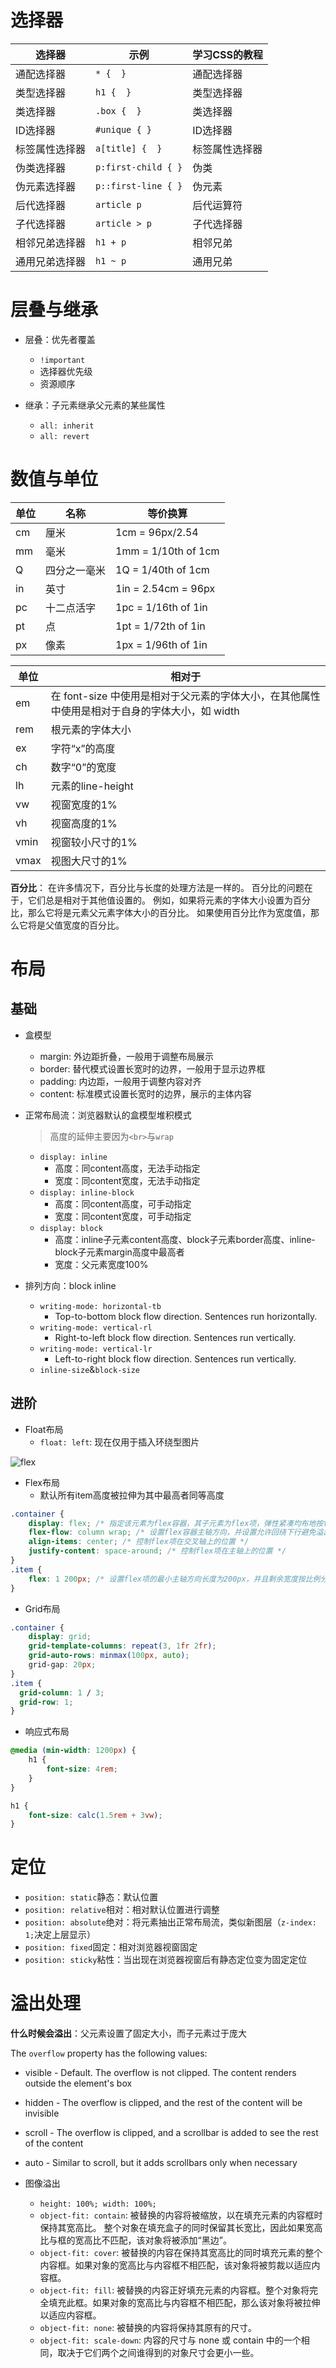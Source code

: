 # 选择器

| 选择器         | 示例                | 学习CSS的教程  |
| -------------- | ------------------- | -------------- |
| 通配选择器     | `* {  }`            | 通配选择器     |
| 类型选择器     | `h1 {  }`           | 类型选择器     |
| 类选择器       | `.box {  }`         | 类选择器       |
| ID选择器       | `#unique { }`       | ID选择器       |
| 标签属性选择器 | `a[title] {  }`     | 标签属性选择器 |
| 伪类选择器     | `p:first-child { }` | 伪类           |
| 伪元素选择器   | `p::first-line { }` | 伪元素         |
| 后代选择器     | `article p`         | 后代运算符     |
| 子代选择器     | `article > p`       | 子代选择器     |
| 相邻兄弟选择器 | `h1 + p`            | 相邻兄弟       |
| 通用兄弟选择器 | `h1 ~ p`            | 通用兄弟       |

# 层叠与继承
* 层叠：优先者覆盖
    * `!important`
    * 选择器优先级
    * 资源顺序

* 继承：子元素继承父元素的某些属性
    * `all: inherit`
    * `all: revert`

# 数值与单位
| 单位 | 名称         | 等价换算            |
| ---- | ------------ | ------------------- |
| cm   | 厘米         | 1cm = 96px/2.54     |
| mm   | 毫米         | 1mm = 1/10th of 1cm |
| Q    | 四分之一毫米 | 1Q = 1/40th of 1cm  |
| in   | 英寸         | 1in = 2.54cm = 96px |
| pc   | 十二点活字   | 1pc = 1/16th of 1in |
| pt   | 点           | 1pt = 1/72th of 1in |
| px   | 像素         | 1px = 1/96th of 1in |

| 单位 | 相对于                                                                                        |
| ---- | --------------------------------------------------------------------------------------------- |
| em   | 在 font-size 中使用是相对于父元素的字体大小，在其他属性中使用是相对于自身的字体大小，如 width |
| rem  | 根元素的字体大小                                                                              |
| ex   | 字符“x”的高度                                                                                 |
| ch   | 数字“0”的宽度                                                                                 |
| lh   | 元素的line-height                                                                             |
| vw   | 视窗宽度的1%                                                                                  |
| vh   | 视窗高度的1%                                                                                  |
| vmin | 视窗较小尺寸的1%                                                                              |
| vmax | 视图大尺寸的1%                                                                                |

**百分比**：
在许多情况下，百分比与长度的处理方法是一样的。
百分比的问题在于，它们总是相对于其他值设置的。
例如，如果将元素的字体大小设置为百分比，那么它将是元素父元素字体大小的百分比。
如果使用百分比作为宽度值，那么它将是父值宽度的百分比。

# 布局
## 基础
* 盒模型
    * margin: 外边距折叠，一般用于调整布局展示
    * border: 替代模式设置长宽时的边界，一般用于显示边界框
    * padding: 内边距，一般用于调整内容对齐
    * content: 标准模式设置长宽时的边界，展示的主体内容

* 正常布局流：浏览器默认的盒模型堆积模式
    > 高度的延伸主要因为`<br>`与`wrap`
    * `display: inline`
      * 高度：同content高度，无法手动指定
      * 宽度：同content宽度，无法手动指定
    * `display: inline-block`
      * 高度：同content高度，可手动指定
      * 宽度：同content宽度，可手动指定
    * `display: block`
      * 高度：inline子元素content高度、block子元素border高度、inline-block子元素margin高度中最高者
      * 宽度：父元素宽度100%

* 排列方向：block inline
    * `writing-mode: horizontal-tb`
      * Top-to-bottom block flow direction. Sentences run horizontally.
    * `writing-mode: vertical-rl`
      * Right-to-left block flow direction. Sentences run vertically.
    * `writing-mode: vertical-lr`
      * Left-to-right block flow direction. Sentences run vertically.
    * `inline-size`&`block-size`

## 进阶
* Float布局
    * `float: left`: 现在仅用于插入环绕型图片

![flex](https://developer.mozilla.org/en-US/docs/Learn/CSS/CSS_layout/Flexbox/flex_terms.png)
* Flex布局
    * 默认所有item高度被拉伸为其中最高者同等高度
```css
.container {
    display: flex; /* 指定该元素为flex容器，其子元素为flex项，弹性紧凑均布地按flex方向排列（默认方向row） */
    flex-flow: column wrap; /* 设置flex容器主轴方向，并设置允许回绕下行避免溢出 */
    align-items: center; /* 控制flex项在交叉轴上的位置 */
    justify-content: space-around; /* 控制flex项在主轴上的位置 */
}
.item {
    flex: 1 200px; /* 设置flex项的最小主轴方向长度为200px，并且剩余宽度按比例分配（交叉轴方向的宽度——即高度，与最长的flex项一致） */
}
```

* Grid布局
```css
.container {
    display: grid;
    grid-template-columns: repeat(3, 1fr 2fr);
    grid-auto-rows: minmax(100px, auto);
    grid-gap: 20px;
}
.item {
  grid-column: 1 / 3;
  grid-row: 1;
}
```

* 响应式布局
```css
@media (min-width: 1200px) {
    h1 {
        font-size: 4rem;
    }
}

h1 {
    font-size: calc(1.5rem + 3vw);
}
```

# 定位
* `position: static`静态：默认位置
* `position: relative`相对：相对默认位置进行调整
* `position: absolute`绝对：将元素抽出正常布局流，类似新图层（`z-index: 1;`决定上层显示）
* `position: fixed`固定：相对浏览器视窗固定
* `position: sticky`粘性：当出现在浏览器视窗后有静态定位变为固定定位

# 溢出处理
**什么时候会溢出**：父元素设置了固定大小，而子元素过于庞大

The `overflow` property has the following values:
* visible - Default. The overflow is not clipped. The content renders outside the element's box
* hidden - The overflow is clipped, and the rest of the content will be invisible
* scroll - The overflow is clipped, and a scrollbar is added to see the rest of the content
* auto - Similar to scroll, but it adds scrollbars only when necessary

* 图像溢出
    * `height: 100%; width: 100%;`
    * `object-fit: contain`: 被替换的内容将被缩放，以在填充元素的内容框时保持其宽高比。 整个对象在填充盒子的同时保留其长宽比，因此如果宽高比与框的宽高比不匹配，该对象将被添加“黑边”。
    * `object-fit: cover`: 被替换的内容在保持其宽高比的同时填充元素的整个内容框。如果对象的宽高比与内容框不相匹配，该对象将被剪裁以适应内容框。
    * `object-fit: fill`: 被替换的内容正好填充元素的内容框。整个对象将完全填充此框。如果对象的宽高比与内容框不相匹配，那么该对象将被拉伸以适应内容框。
    * `object-fit: none`: 被替换的内容将保持其原有的尺寸。
    * `object-fit: scale-down`: 内容的尺寸与 none 或 contain 中的一个相同，取决于它们两个之间谁得到的对象尺寸会更小一些。
